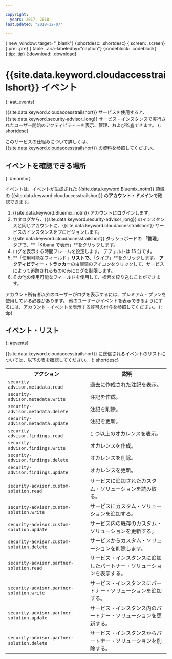 ```yaml
---

copyright:
  years: 2017, 2018
lastupdated: "2018-12-07"

---
```


{:new_window: target="_blank"}
{:shortdesc: .shortdesc}
{:screen: .screen}
{:pre: .pre}
{:table: .aria-labeledby="caption"}
{:codeblock: .codeblock}
{:tip: .tip}
{:download: .download}


# {{site.data.keyword.cloudaccesstrailshort}} イベント
{: #at_events}

{{site.data.keyword.cloudaccesstrailshort}} サービスを使用すると、{{site.data.keyword.security-advisor_long}} サービス・インスタンスで実行されたユーザー開始のアクティビティーを表示、管理、および監査できます。
{: shortdesc}

このサービスの仕組みについて詳しくは、[{{site.data.keyword.cloudaccesstrailshort}} の資料](/docs/services/cloud-activity-tracker/index.html)を参照してください。


## イベントを確認できる場所
{: #monitor}

イベントは、イベントが生成された {{site.data.keyword.Bluemix_notm}} 領域の {{site.data.keyword.cloudaccesstrailshort}} の**アカウント・ドメイン**で確認できます。

1. {{site.data.keyword.Bluemix_notm}} アカウントにログインします。
2. カタログから、{{site.data.keyword.security-advisor_long}} のインスタンスと同じアカウントに、{{site.data.keyword.cloudaccesstrailshort}} サービスのインスタンスをプロビジョンします。
3. {{site.data.keyword.cloudaccesstrailshort}} ダッシュボードの **「管理」** タブで、**「Kibana で表示」**をクリックします。
4. ログを表示する時間フレームを設定します。 デフォルトは 15 分です。
5. **「使用可能なフィールド」**リストで、**「タイプ」**をクリックします。 **アクティビティー・トラッカー**の虫眼鏡のアイコンをクリックして、サービスによって追跡されるもののみにログを制限します。
6. その他の使用可能なフィールドを使用して、検索を絞り込むことができます。

アカウント所有者以外のユーザーがログを表示するには、プレミアム・プランを使用している必要があります。 他のユーザーがイベントを表示できるようにするには、[アカウント・イベントを表示する許可の付与](/docs/services/cloud-activity-tracker/how-to/grant_permissions.html#grant_permissions)を参照してください。
{: tip}

## イベント・リスト
{: #events}

{{site.data.keyword.cloudaccesstrailshort}} に送信されるイベントのリストについては、以下の表を確認してください。
{: shortdesc}

<table>
  <tr>
    <th>アクション</th>
    <th>説明</th>
  </tr>
  <tr>
    <td><code>security-advisor.metadata.read</code></td>
    <td>過去に作成された注記を表示。</td>
  </tr>
  <tr>
    <td><code>security-advisor.metadata.write</code></td>
    <td>注記を作成。</td>
  </tr>
  <tr>
    <td><code>security-advisor.metadata.delete</code></td>
    <td>注記を削除。</td>
  </tr>
  <tr>
    <td><code>security-advisor.metadata.update</code></td>
    <td>注記を更新。</td>
  </tr>
  <tr>
    <td><code>security-advisor.findings.read</code></td>
    <td>1 つ以上のオカレンスを表示。</td>
  </tr>
  <tr>
    <td><code>security-advisor.findings.write</code></td>
    <td>オカレンスを作成。</td>
  </tr>
  <tr>
    <td><code>security-advisor.findings.delete</code></td>
    <td>オカレンスを削除。</td>
  </tr>
  <tr>
    <td><code>security-advisor.findings.update</code></td>
    <td>オカレンスを更新。</td>
  </tr>
  <tr>
    <td><code>security-advisor.custom-solution.read</code></td>
    <td>サービスに追加されたカスタム・ソリューションを読み取る。</td>
  </tr>
  <tr>
    <td><code>security-advisor.custom-solution.write</code></td>
    <td>サービスにカスタム・ソリューションを追加する。</td>
  </tr>
  <tr>
    <td><code>security-advisor.custom-solution.update</code></td>
    <td>サービス内の既存のカスタム・ソリューションを更新する。</td>
  </tr>
  <tr>
    <td><code>security-advisor.custom-solution.delete</code></td>
    <td>サービスからカスタム・ソリューションを削除します。</td>
  </tr>
  <tr>
    <td><code>security-advisor.partner-solution.read</code></td>
    <td>サービス・インスタンスに追加したパートナー・ソリューションを表示する。</td>
  </tr>
  <tr>
    <td><code>security-advisor.partner-solution.write</code></td>
    <td>サービス・インスタンスにパートナー・ソリューションを追加する。</td>
  </tr>
  <tr>
    <td><code>security-advisor.partner-solution.update</code></td>
    <td>サービス・インスタンス内のパートナー・ソリューションを更新する。</td>
  </tr>
  <tr>
    <td><code>security-advisor.partner-solution.delete</code></td>
    <td>サービス・インスタンスからパートナー・ソリューションを削除する。</td>
  </tr>
</table>
